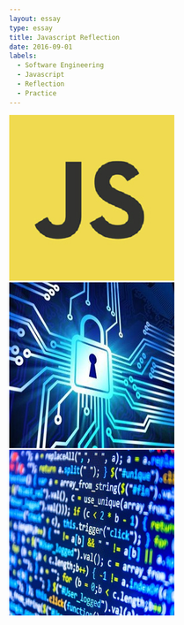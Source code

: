 ```yaml
---
layout: essay
type: essay
title: Javascript Reflection
date: 2016-09-01
labels:
  - Software Engineering
  - Javascript
  - Reflection
  - Practice
---
```


<img class="ui tiny left circular floated image" src="../images/1024.png">



<img class="ui tiny left circular floated image" src="../images/csawd2015.jpg">



<img class="ui tiny left circular floated image" src="../images/codecode.jpg">



